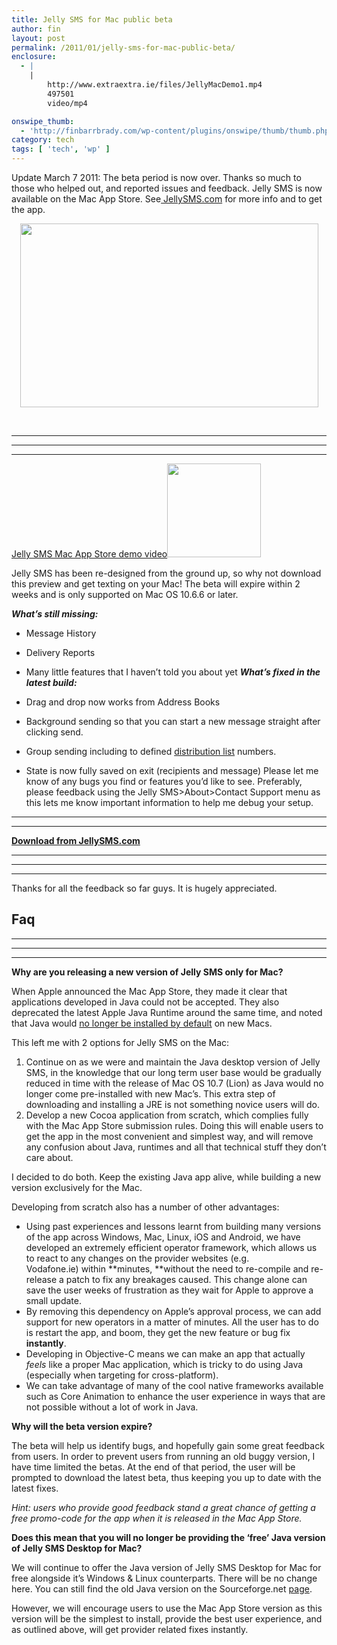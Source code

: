 ```yaml
---
title: Jelly SMS for Mac public beta
author: fin
layout: post
permalink: /2011/01/jelly-sms-for-mac-public-beta/
enclosure:
  - |
    |
        http://www.extraextra.ie/files/JellyMacDemo1.mp4
        497501
        video/mp4

onswipe_thumb:
  - 'http://finbarrbrady.com/wp-content/plugins/onswipe/thumb/thumb.php?src=http://finbarrbrady.com/wp-content/uploads/2011/01/512x512.png&amp;w=600&amp;h=800&amp;zc=1&amp;q=75&amp;f=0'
category: tech
tags: [ 'tech', 'wp' ]
---
```

Update March 7 2011: The beta period is now over. Thanks so much to those who helped out, and reported issues and feedback. Jelly SMS is now available on the Mac App Store. See[ JellySMS.com][1] for more info and to get the app.

<p style="text-align: center;">
  <img class="aligncenter size-full wp-image-600" title="JellyScreen1" src="http://finbarrbrady.com/wp-content/uploads/2011/01/JellyScreen1.png" alt="" width="477" height="294" />
</p>

<p style="text-align: center;">
  &nbsp;
</p>

** **

** **

** **

[Jelly SMS Mac App Store demo video][2]<img class="alignright size-thumbnail wp-image-628" title="512x512" src="http://finbarrbrady.com/wp-content/uploads/2011/01/512x512-150x150.png" alt="" width="150" height="150" />

Jelly SMS has been re-designed from the ground up, so why not download this preview and get texting on your Mac! The beta will expire within 2 weeks and is only supported on Mac OS 10.6.6 or later.

***What&#8217;s still missing:***

  * Message History
  * Delivery Reports
  * Many little features that I haven&#8217;t told you about yet
***What&#8217;s fixed in the latest build:***

  * Drag and drop now works from Address Books
  * Background sending so that you can start a new message straight after clicking send.
  * Group sending including to defined [distribution list][3] numbers.
  * State is now fully saved on exit (recipients and message)
Please let me know of any bugs you find or features you&#8217;d like to see. Preferably, please feedback using the Jelly SMS>About>Contact Support menu as this lets me know important information to help me debug your setup.

** **

** **

**<a onclick="javascript: pageTracker._trackPageview('/goal/clickMacBeta.html');" href="http://www.jellysms.com/desktop/">Download from JellySMS.com</a>**

** **

** **

** **

Thanks for all the feedback so far guys. It is hugely appreciated.

## **Faq**

** **

** **

** **

**Why are you releasing a new version of Jelly SMS only for Mac?**

When Apple announced the Mac App Store, they made it clear that applications developed in Java could not be accepted. They also deprecated the latest Apple Java Runtime around the same time, and noted that Java would [no longer be installed by default][4] on new Macs.

This left me with 2 options for Jelly SMS on the Mac:

  1. Continue on as we were and maintain the Java desktop version of Jelly SMS, in the knowledge that our long term user base would be gradually reduced in time with the release of Mac OS 10.7 (Lion) as Java would no longer come pre-installed with new Mac&#8217;s. This extra step of downloading and installing a JRE is not something novice users will do.
  2. Develop a new Cocoa application from scratch, which complies fully with the Mac App Store submission rules. Doing this will enable users to get the app in the most convenient and simplest way, and will remove any confusion about Java, runtimes and all that technical stuff they don&#8217;t care about.

I decided to do both. Keep the existing Java app alive, while building a new version exclusively for the Mac.

Developing from scratch also has a number of other advantages:

  * Using past experiences and lessons learnt from building many versions of the app across Windows, Mac, Linux, iOS and Android, we have developed an extremely efficient operator framework, which allows us to react to any changes on the provider websites (e.g. Vodafone.ie) within **minutes, **without the need to re-compile and re-release a patch to fix any breakages caused. This change alone can save the user weeks of frustration as they wait for Apple to approve a small update.
  * By removing this dependency on Apple&#8217;s approval process, we can add support for new operators in a matter of minutes. All the user has to do is restart the app, and boom, they get the new feature or bug fix **instantly**.
  * Developing in Objective-C means we can make an app that actually *feels* like a proper Mac application, which is tricky to do using Java (especially when targeting for cross-platform).
  * We can take advantage of many of the cool native frameworks available such as Core Animation to enhance the user experience in ways that are not possible without a lot of work in Java.

**Why will the beta version expire?**

The beta will help us identify bugs, and hopefully gain some great feedback from users. In order to prevent users from running an old buggy version, I have time limited the betas. At the end of that period, the user will be prompted to download the latest beta, thus keeping you up to date with the latest fixes.

*Hint: users who provide good feedback stand a great chance of getting a free promo-code for the app when it is released in the Mac App Store.*

**Does this mean that you will no longer be providing the &#8216;free&#8217; Java version of Jelly SMS Desktop for Mac?**

We will continue to offer the Java version of Jelly SMS Desktop for Mac for free alongside it&#8217;s Windows & Linux counterparts. There will be no change here. You can still find the old Java version on the Sourceforge.net [page][5].

However, we will encourage users to use the Mac App Store version as this version will be the simplest to install, provide the best user experience, and as outlined above, will get provider related fixes instantly.

 [1]: http://www.jellysms.com/desktop/
 [2]: http://www.extraextra.ie/files/JellyMacDemo1.mp4
 [3]: http://docs.info.apple.com/article.html?path=AddressBook/4.0/en/ad44.html
 [4]: http://finbarrbrady.com/2010/10/mac-app-store-users-developers/
 [5]: https://sourceforge.net/projects/jsmsirl/
